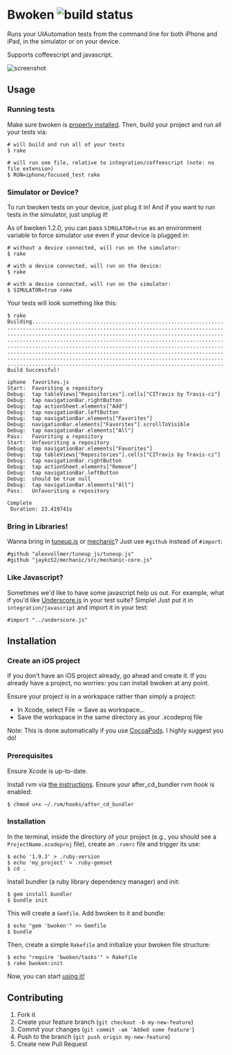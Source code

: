 # Bwoken ![build status](https://secure.travis-ci.org/bendyworks/bwoken.png?branch=master)

Runs your UIAutomation tests from the command line for both iPhone and iPad, in the simulator or on your device.

Supports coffeescript and javascript.

![screenshot](https://raw.github.com/bendyworks/bwoken/master/doc/screenshot.png)


## Usage

### Running tests

Make sure bwoken is <a href="#installation">properly installed</a>. Then, build your project and run all your tests via:

<pre><code># will build and run all of your tests
$ rake

# will run one file, relative to integration/coffeescript (note: no file extension)
$ RUN=iphone/focused_test rake
</code></pre>

### Simulator or Device?

To run bwoken tests on your device, just plug it in! And if you want to run tests in the simulator, just unplug it!

As of bwoken 1.2.0, you can pass <code>SIMULATOR=true</code> as an environment variable to force simulator use even if your device is plugged in:

<pre><code># without a device connected, will run on the simulator:
$ rake

# with a device connected, will run on the device:
$ rake

# with a device connected, will run on the simulator:
$ SIMULATOR=true rake
</code></pre>

Your tests will look something like this:

<pre><code>$ rake
Building.............................................................................
.....................................................................................
.....................................................................................
.....................................................................................
.....................................................................................
.....................................................................................
.....................................................................................
................................................................................
Build Successful!

iphone  favorites.js
Start:  Favoriting a repository
Debug:  tap tableViews["Repositories"].cells["CITravis by Travis-ci"]
Debug:  tap navigationBar.rightButton
Debug:  tap actionSheet.elements["Add"]
Debug:  tap navigationBar.leftButton
Debug:  tap navigationBar.elements["Favorites"]
Debug:  navigationBar.elements["Favorites"].scrollToVisible
Debug:  tap navigationBar.elements["All"]
Pass:   Favoriting a repository
Start:  Unfavoriting a repository
Debug:  tap navigationBar.elements["Favorites"]
Debug:  tap tableViews["Repositories"].cells["CITravis by Travis-ci"]
Debug:  tap navigationBar.rightButton
Debug:  tap actionSheet.elements["Remove"]
Debug:  tap navigationBar.leftButton
Debug:  should be true null
Debug:  tap navigationBar.elements["All"]
Pass:   Unfavoriting a repository

Complete
 Duration: 23.419741s
</code></pre>

### Bring in Libraries!

Wanna bring in [tuneup.js](https://github.com/alexvollmer/tuneup_js) or [mechanic](https://github.com/jaykz52/mechanic)? Just use `#github` instead of `#import`:

<pre><code>#github "alexvollmer/tuneup_js/tuneup.js"
#github "jaykz52/mechanic/src/mechanic-core.js"
</code></pre>

### Like Javascript?

Sometimes we'd like to have some javascript help us out. For example, what if you'd like <a href="http://underscorejs.org">Underscore.js</a> in your test suite? Simple! Just put it in <code>integration/javascript</code> and import it in your test:

<pre><code>#import "../underscore.js"
</code></pre>


## Installation

### Create an iOS project

If you don't have an iOS project already, go ahead and create it. If you already have a project, no worries: you can install bwoken at any point.

Ensure your project is in a workspace rather than simply a project:

* In Xcode, select File -&gt; Save as workspace...
* Save the workspace in the same directory as your .xcodeproj file

Note: This is done automatically if you use <a href="http://cocoapods.org/">CocoaPods</a>. I highly suggest you do!

### Prerequisites

Ensure Xcode is up-to-date.

Install rvm via <a href="https://rvm.io/rvm/install/">the instructions</a>. Ensure your after_cd_bundler rvm hook is enabled:

<pre><code>$ chmod u+x ~/.rvm/hooks/after_cd_bundler
</code></pre>

### Installation

In the terminal, inside the directory of your project (e.g., you should see a <code>ProjectName.xcodeproj</code> file), create an <code>.rvmrc</code> file and trigger its use:

<pre><code>$ echo '1.9.3' &gt; .ruby-version
$ echo 'my_project' &gt; .ruby-gemset
$ cd .
</code></pre>

Install bundler (a ruby library dependency manager) and init:

<pre><code>$ gem install bundler
$ bundle init
</code></pre>

This will create a <code>Gemfile</code>. Add bwoken to it and bundle:

<pre><code>$ echo "gem 'bwoken'" &gt;&gt; Gemfile
$ bundle
</code></pre>

Then, create a simple <code>Rakefile</code> and initialize your bwoken file structure:

<pre><code>$ echo "require 'bwoken/tasks'" &gt; Rakefile
$ rake bwoken:init
</code></pre>

Now, you can start <a href="#usage">using it!</a>

## Contributing

1. Fork it
2. Create your feature branch (`git checkout -b my-new-feature`)
3. Commit your changes (`git commit -am 'Added some feature'`)
4. Push to the branch (`git push origin my-new-feature`)
5. Create new Pull Request
